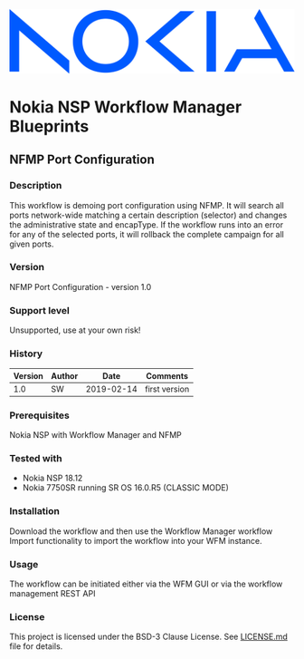 ![NOKIA](https://raw.githubusercontent.com/nokia/nsp-workflow/master/logo.png)
# Nokia NSP Workflow Manager Blueprints
## NFMP Port Configuration

### Description
This workflow is demoing port configuration using NFMP. It will search all ports network-wide matching a certain description (selector) and changes the administrative state and encapType. If the workflow runs into an error for any of the selected ports, it will rollback the complete campaign for all given ports.

### Version
NFMP Port Configuration - version 1.0

### Support level
Unsupported, use at your own risk!

### History
|Version|Author|Date      |Comments     |
|-------|------|----------|-------------|
|   1.0 |  SW  |2019-02-14|first version|

### Prerequisites
Nokia NSP with Workflow Manager and NFMP

### Tested with
* Nokia NSP 18.12
* Nokia 7750SR running SR OS 16.0.R5 (CLASSIC MODE)

### Installation
Download the workflow and then use the Workflow Manager workflow Import functionality to import the workflow into your WFM instance.

### Usage
The workflow can be initiated either via the WFM GUI or via the workflow management REST API

### License
This project is licensed under the BSD-3 Clause License. See
[LICENSE.md](https://raw.githubusercontent.com/nokia/nsp-workflow/master/LICENSE.md) file for details.
